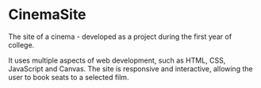 # CinemaSite
The site of a cinema - developed as a project during the first year of college.

It uses multiple aspects of web development, such as HTML, CSS, JavaScript and Canvas.
The site is responsive and interactive, allowing the user to book seats to a selected film.